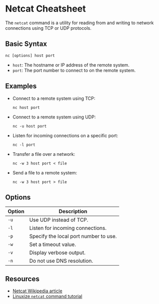 # Netcat Cheatsheet

The `netcat` command is a utility for reading from and writing to network connections using TCP or UDP protocols.

## Basic Syntax

```
nc [options] host port
```

- `host`: The hostname or IP address of the remote system.
- `port`: The port number to connect to on the remote system.

## Examples

- Connect to a remote system using TCP:

  ```
  nc host port
  ```

- Connect to a remote system using UDP:

  ```
  nc -u host port
  ```

- Listen for incoming connections on a specific port:

  ```
  nc -l port
  ```

- Transfer a file over a network:

  ```
  nc -w 3 host port < file
  ```

- Send a file to a remote system:

  ```
  nc -w 3 host port > file
  ```

## Options

| Option | Description |
| ------ | ----------- |
| `-u` | Use UDP instead of TCP. |
| `-l` | Listen for incoming connections. |
| `-p` | Specify the local port number to use. |
| `-w` | Set a timeout value. |
| `-v` | Display verbose output. |
| `-n` | Do not use DNS resolution. |

## Resources

- [Netcat Wikipedia article](https://en.wikipedia.org/wiki/Netcat)
- [Linuxize `netcat` command tutorial](https://linuxize.com/post/netcat-nc-command-with-examples/)